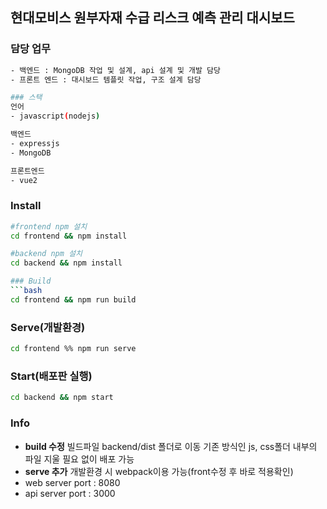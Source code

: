 ## 현대모비스 원부자재 수급 리스크 예측 관리 대시보드

### 담당 업무
```bash
- 백엔드 : MongoDB 작업 및 설계, api 설계 및 개발 담당
- 프론트 엔드 : 대시보드 템플릿 작업, 구조 설계 담당

### 스택
언어
- javascript(nodejs)

백엔드
- expressjs
- MongoDB

프론트엔드
- vue2
```

### Install
```bash
#frontend npm 설치
cd frontend && npm install

#backend npm 설치
cd backend && npm install

### Build
```bash
cd frontend && npm run build
```

### Serve(개발환경)
```bash
cd frontend %% npm run serve
```
### Start(배포판 실행) 
```bash
cd backend && npm start
```

### Info

- **build 수정** 빌드파일 backend/dist 폴더로 이동 기존 방식인 js, css폴더 내부의 파일 지울 필요 없이 배포 가능
- **serve 추가** 개발환경 시 webpack이용 가능(front수정 후 바로 적용확인)
- web server port : 8080
- api server port : 3000
